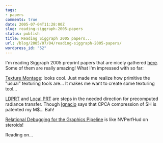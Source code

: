 ```yaml
---
tags:
- papers
comments: true
date: 2005-07-04T11:28:00Z
slug: reading-siggraph-2005-papers
status: publish
title: Reading Siggraph 2005 papers...
url: /blog/2005/07/04/reading-siggraph-2005-papers/
wordpress_id: "52"
---
```


I'm reading Siggraph 2005 preprint papers that are nicely gathered [here](http://www.cs.brown.edu/%7Etor/sig2005.html). Some of them are really amazing! What I'm impressed with so far:

[Texture Montage](http://research.microsoft.com/users/kunzhou/): looks cool. Just made me realize how primitive the "usual" texturing tools are... It makes me want to create some texturing tool...

[LDPRT](http://research.microsoft.com/%7Eppsloan/) and [Local PRT](http://graphics.ucsd.edu/papers/plrt/) are steps in the needed direction for precomputed radiance transfer. Though [Ignacio](http://castano.ludicon.com/) says that CPCA compression of SH is patented my M$... Bah!

[Relational Debugging for the Graphics Pipeline](http://www.cs.jhu.edu/%7Ecohen/publications.html) is like NVPerfHud on steroids!

Reading on...
